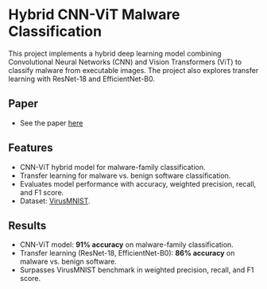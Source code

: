 # Hybrid CNN-ViT Malware Classification
This project implements a hybrid deep learning model combining Convolutional Neural Networks (CNN) and Vision Transformers (ViT) to classify malware from executable images. The project also explores transfer learning with ResNet-18 and EfficientNet-B0.

## Paper
* See the paper [here](https://nguyenltvinh.github.io/assets/DeepLearningVirus.pdf)

## Features

* CNN-ViT hybrid model for malware-family classification.
* Transfer learning for malware vs. benign software classification.
* Evaluates model performance with accuracy, weighted precision, recall, and F1 score.
* Dataset: [VirusMNIST](https://arxiv.org/abs/2103.00602).

## Results

* CNN-ViT model: **91% accuracy** on malware-family classification.
* Transfer learning (ResNet-18, EfficientNet-B0): **86% accuracy** on malware vs. benign software.
* Surpasses VirusMNIST benchmark in weighted precision, recall, and F1 score.
